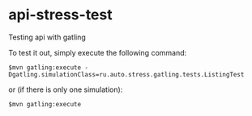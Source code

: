 api-stress-test
=========================

Testing api with gatling 

To test it out, simply execute the following command:

    $mvn gatling:execute -Dgatling.simulationClass=ru.auto.stress.gatling.tests.ListingTest

or (if there is only one simulation):

    $mvn gatling:execute